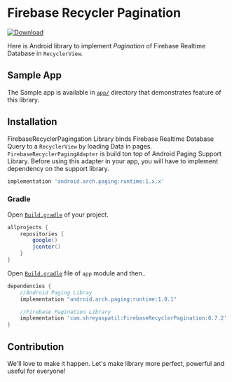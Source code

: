 # **Firebase Recycler Pagination**

[ ![Download](https://api.bintray.com/packages/patilshreyas/maven/FirebaseRecyclerPagination/images/download.svg?version=0.7.2) ](https://bintray.com/patilshreyas/maven/FirebaseRecyclerPagination/0.7.2/link)

Here is Android library to implement *Pagination* of Firebase Realtime Database in `RecyclerView`.

## Sample App
The Sample app is available in [`app/`](app) directory that demonstrates feature of this library.

## Installation
FirebaseRecyclerPagingation Library binds Firebase Realtime Database Query to a `RecyclerView` by loading Data in pages. `FirebaseRecyclerPagingAdapter` is build ton top of Android Paging Support Library. Before using this adapter in your app, you will have to implement dependency on the support library.
```groovy
implementation 'android.arch.paging:runtime:1.x.x'
```

### Gradle
Open [`Build.gradle`](build.gradle) of your project.
```groovy
allprojects {
    repositories {
        google()
        jcenter()
    }
}
```
Open [`Build.gradle`](app/build.gradle) file of `app` module and then..
```groovy
dependencies {
    //Android Paging Libray
    implementation "android.arch.paging:runtime:1.0.1"

    //Firebase Pagination Library
    implementation 'com.shreyaspatil:FirebaseRecyclerPagination:0.7.2'
}
```

## Contribution
We'll love to make it happen. Let's make library more perfect, powerful and useful for everyone!
